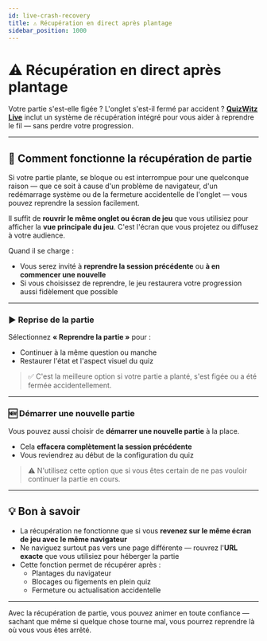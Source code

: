 ```yaml
---
id: live-crash-recovery
title: ⚠️ Récupération en direct après plantage
sidebar_position: 1000
---
```


# ⚠️ Récupération en direct après plantage

Votre partie s'est-elle figée ? L'onglet s'est-il fermé par accident ? [**QuizWitz Live**](quizmaster/001-introduction.md) inclut un système de récupération intégré pour vous aider à reprendre le fil — sans perdre votre progression.

---

## 🔄 Comment fonctionne la récupération de partie

Si votre partie plante, se bloque ou est interrompue pour une quelconque raison — que ce soit à cause d'un problème de navigateur, d'un redémarrage système ou de la fermeture accidentelle de l'onglet — vous pouvez reprendre la session facilement.

Il suffit de **rouvrir le même onglet ou écran de jeu** que vous utilisiez pour afficher la **vue principale du jeu**. C'est l'écran que vous projetez ou diffusez à votre audience.

Quand il se charge :

- Vous serez invité à **reprendre la session précédente** ou **à en commencer une nouvelle**
- Si vous choisissez de reprendre, le jeu restaurera votre progression aussi fidèlement que possible

---

### ▶️ Reprise de la partie

Sélectionnez **« Reprendre la partie »** pour :

- Continuer à la même question ou manche
- Restaurer l'état et l'aspect visuel du quiz

> ✅ C'est la meilleure option si votre partie a planté, s'est figée ou a été fermée accidentellement.

---

### 🆕 Démarrer une nouvelle partie

Vous pouvez aussi choisir de **démarrer une nouvelle partie** à la place.

- Cela **effacera complètement la session précédente**
- Vous reviendrez au début de la configuration du quiz

> ⚠️ N'utilisez cette option que si vous êtes certain de ne pas vouloir continuer la partie en cours.

---

## 💡 Bon à savoir

- La récupération ne fonctionne que si vous **revenez sur le même écran de jeu avec le même navigateur**
- Ne naviguez surtout pas vers une page différente — rouvrez l'**URL exacte** que vous utilisiez pour héberger la partie
- Cette fonction permet de récupérer après :
  - Plantages du navigateur
  - Blocages ou figements en plein quiz
  - Fermeture ou actualisation accidentelle

---

Avec la récupération de partie, vous pouvez animer en toute confiance — sachant que même si quelque chose tourne mal, vous pourrez reprendre là où vous vous êtes arrêté.
